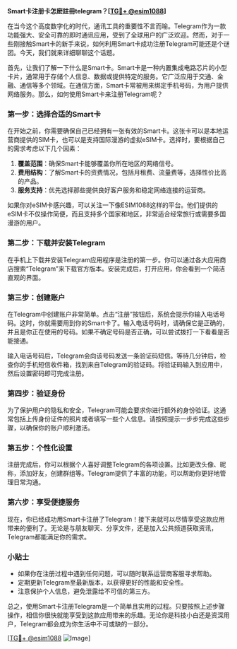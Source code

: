 **Smart卡注册卡怎麽註冊telegram？[[TG💪+ @esim1088](https://t.me/s/esim1088)]**

在当今这个高度数字化的时代，通讯工具的重要性不言而喻。Telegram作为一款功能强大、安全可靠的即时通讯应用，受到了全球用户的广泛欢迎。然而，对于一些刚接触Smart卡的新手来说，如何利用Smart卡成功注册Telegram可能还是个谜团。今天，我们就来详细聊聊这个话题。

首先，让我们了解一下什么是Smart卡。Smart卡是一种内置集成电路芯片的小型卡片，通常用于存储个人信息、数据或提供特定的服务。它广泛应用于交通、金融、通信等多个领域。在通信方面，Smart卡常被用来绑定手机号码，为用户提供网络服务。那么，如何使用Smart卡来注册Telegram呢？

### **第一步：选择合适的Smart卡**

在开始之前，你需要确保自己已经拥有一张有效的Smart卡。这张卡可以是本地运营商提供的SIM卡，也可以是支持国际漫游的虚拟eSIM卡。选择时，要根据自己的需求考虑以下几个因素：

1. **覆盖范围**：确保Smart卡能够覆盖你所在地区的网络信号。
2. **费用结构**：了解Smart卡的资费情况，包括月租费、流量费等，选择性价比高的产品。
3. **服务支持**：优先选择那些提供良好客户服务和稳定网络连接的运营商。

如果你对eSIM卡感兴趣，可以关注一下像ESIM1088这样的平台。他们提供的eSIM卡不仅操作简便，而且支持多个国家和地区，非常适合经常旅行或需要多国漫游的用户。

### **第二步：下载并安装Telegram**

在手机上下载并安装Telegram应用程序是注册的第一步。你可以通过各大应用商店搜索“Telegram”来下载官方版本。安装完成后，打开应用，你会看到一个简洁直观的界面。

### **第三步：创建账户**

在Telegram中创建账户非常简单。点击“注册”按钮后，系统会提示你输入电话号码。这时，你就需要用到你的Smart卡了。输入电话号码时，请确保它是正确的，并且是你正在使用的号码。如果不确定号码是否正确，可以尝试拨打一下看看是否能接通。

输入电话号码后，Telegram会向该号码发送一条验证码短信。等待几分钟后，检查你的手机短信收件箱，找到来自Telegram的验证码。将验证码输入到应用中，然后设置密码即可完成注册。

### **第四步：验证身份**

为了保护用户的隐私和安全，Telegram可能会要求你进行额外的身份验证。这通常包括上传身份证件的照片或者填写一些个人信息。请按照提示一步步完成这些步骤，以确保你的账户顺利激活。

### **第五步：个性化设置**

注册完成后，你可以根据个人喜好调整Telegram的各项设置。比如更改头像、昵称，添加好友，创建群组等。Telegram提供了丰富的功能，可以帮助你更好地管理日常沟通。

### **第六步：享受便捷服务**

现在，你已经成功用Smart卡注册了Telegram！接下来就可以尽情享受这款应用带来的便利了。无论是与朋友聊天、分享文件，还是加入公共频道获取资讯，Telegram都能满足你的需求。

### **小贴士**

- 如果你在注册过程中遇到任何问题，可以随时联系运营商客服寻求帮助。
- 定期更新Telegram至最新版本，以获得更好的性能和安全性。
- 注意保护个人信息，避免泄露给不可信的第三方。

总之，使用Smart卡注册Telegram是一个简单且实用的过程。只要按照上述步骤操作，相信你很快就能享受到这款应用带来的乐趣。无论你是科技小白还是资深用户，Telegram都会成为你生活中不可或缺的一部分。

[[TG💪+ @esim1088](https://t.me/s/esim1088) ![Image](https://i.postimg.cc/4NQfJmqS/Snipaste-2025-05-13-00-14-12.png)]